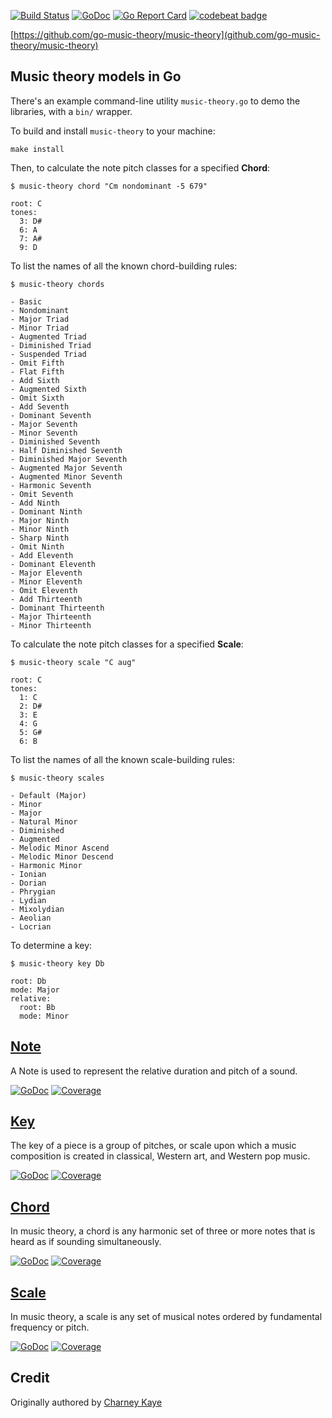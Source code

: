 [![Build Status](https://travis-ci.org/go-music-theory/music-theory.svg?branch=master)](https://travis-ci.org/go-music-theory/music-theory) [![GoDoc](https://godoc.org/github.com/go-music-theory/music-theory?status.svg)](https://godoc.org/github.com/go-music-theory/music-theory) [![Go Report Card](https://goreportcard.com/badge/github.com/go-music-theory/music-theory)](https://goreportcard.com/report/github.com/go-music-theory/music-theory) [![codebeat badge](https://codebeat.co/badges/2636c257-5ea9-47dd-8194-871e29178c46)](https://codebeat.co/projects/github-com-go-music-theory-music-theory)

[https://github.com/go-music-theory/music-theory](github.com/go-music-theory/music-theory)

## Music theory models in Go

There's an example command-line utility `music-theory.go` to demo the libraries, with a `bin/` wrapper.

To build and install `music-theory` to your machine:

    make install

Then, to calculate the note pitch classes for a specified **Chord**:

    $ music-theory chord "Cm nondominant -5 679"
    
    root: C
    tones:
      3: D#
      6: A
      7: A#
      9: D

To list the names of all the known chord-building rules:

    $ music-theory chords
    
    - Basic
    - Nondominant
    - Major Triad
    - Minor Triad
    - Augmented Triad
    - Diminished Triad
    - Suspended Triad
    - Omit Fifth
    - Flat Fifth
    - Add Sixth
    - Augmented Sixth
    - Omit Sixth
    - Add Seventh
    - Dominant Seventh
    - Major Seventh
    - Minor Seventh
    - Diminished Seventh
    - Half Diminished Seventh
    - Diminished Major Seventh
    - Augmented Major Seventh
    - Augmented Minor Seventh
    - Harmonic Seventh
    - Omit Seventh
    - Add Ninth
    - Dominant Ninth
    - Major Ninth
    - Minor Ninth
    - Sharp Ninth
    - Omit Ninth
    - Add Eleventh
    - Dominant Eleventh
    - Major Eleventh
    - Minor Eleventh
    - Omit Eleventh
    - Add Thirteenth
    - Dominant Thirteenth
    - Major Thirteenth
    - Minor Thirteenth

To calculate the note pitch classes for a specified **Scale**:

    $ music-theory scale "C aug"
    
    root: C
    tones:
      1: C
      2: D#
      3: E
      4: G
      5: G#
      6: B

To list the names of all the known scale-building rules:

    $ music-theory scales
    
    - Default (Major)
    - Minor
    - Major
    - Natural Minor
    - Diminished
    - Augmented
    - Melodic Minor Ascend
    - Melodic Minor Descend
    - Harmonic Minor
    - Ionian
    - Dorian
    - Phrygian
    - Lydian
    - Mixolydian
    - Aeolian
    - Locrian

To determine a key:

    $ music-theory key Db
    
    root: Db
    mode: Major
    relative:
      root: Bb
      mode: Minor

## [Note](note/)

A Note is used to represent the relative duration and pitch of a sound.

[![GoDoc](https://godoc.org/github.com/go-music-theory/music-theory/note?status.svg)](https://godoc.org/github.com/go-music-theory/music-theory/note) [![Coverage](https://img.shields.io/badge/coverage-100%-brightgreen.svg?style=flat)](https://gocover.io/github.com/go-music-theory/music-theory/note)

## [Key](key/)

The key of a piece is a group of pitches, or scale upon which a music composition is created in classical, Western art, and Western pop music.

[![GoDoc](https://godoc.org/github.com/go-music-theory/music-theory/key?status.svg)](https://godoc.org/github.com/go-music-theory/music-theory/key) [![Coverage](https://img.shields.io/badge/coverage-100%-brightgreen.svg?style=flat)](https://gocover.io/github.com/go-music-theory/music-theory/key)

## [Chord](chord/)

In music theory, a chord is any harmonic set of three or more notes that is heard as if sounding simultaneously.

[![GoDoc](https://godoc.org/github.com/go-music-theory/music-theory/chord?status.svg)](https://godoc.org/github.com/go-music-theory/music-theory/chord) [![Coverage](https://img.shields.io/badge/coverage-100%-brightgreen.svg?style=flat)](https://gocover.io/github.com/go-music-theory/music-theory/chord)

## [Scale](scale/)

In music theory, a scale is any set of musical notes ordered by fundamental frequency or pitch.

[![GoDoc](https://godoc.org/github.com/go-music-theory/music-theory/scale?status.svg)](https://godoc.org/github.com/go-music-theory/music-theory/scale) [![Coverage](https://img.shields.io/badge/coverage-100%-brightgreen.svg?style=flat)](https://gocover.io/github.com/go-music-theory/music-theory/scale)

## Credit

Originally authored by [Charney Kaye](http://w.charney.io)


